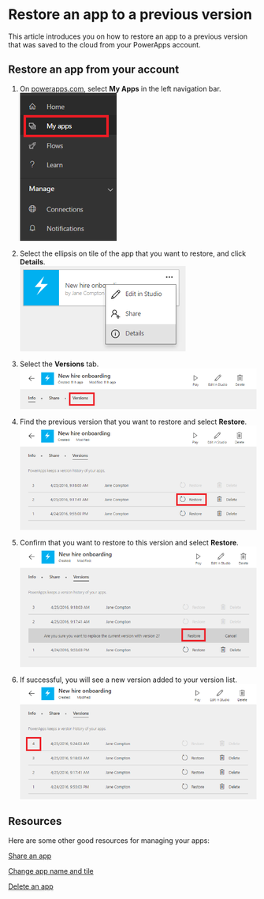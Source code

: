 <properties
    pageTitle="Restore your app to a previous version | Microsoft PowerApps"
    description="Restore an app"
    services=""
    suite="powerapps"
    documentationCenter="na"
    authors="jamesol-msft"
    manager="darshand"
    editor=""
    tags=""
/>
<tags
    ms.service="powerapps"
    ms.devlang="na"
    ms.topic="article"
    ms.tgt_pltfrm="na"
    ms.workload="na"
    ms.date="04/24/2016"
    ms.author="jamesol"/>

# Restore an app to a previous version #

This article introduces you on how to restore an app to a previous version that was saved to the cloud from your PowerApps account.

## Restore an app from your account ##

1. On [powerapps.com](1), select **My Apps** in the left navigation bar.  
![](./media/restore-an-app/new-file-apps-portal.png)

1. Select the ellipsis on tile of the app that you want to restore, and click **Details**.  
![](./media/restore-an-app/new_tile_details.png)

1. Select the **Versions** tab.  
![](./media/restore-an-app/new_portal_versions_tab.png)

1. Find the previous version that you want to restore and select **Restore**.  
![](./media/restore-an-app/new_portal_version_list.png)

1. Confirm that you want to restore to this version and select **Restore**.  
![](./media/restore-an-app/new_portal_version_list_restore_button.png)

1. If successful, you will see a new version added to your version list.  
![](./media/restore-an-app/new_portal_version_list_new_version_added.png)

## Resources

Here are some other good resources for managing your apps:

[Share an app](./share-app.md)

[Change app name and tile](./set-name-tile.md)

[Delete an app](./delete-app.md)
